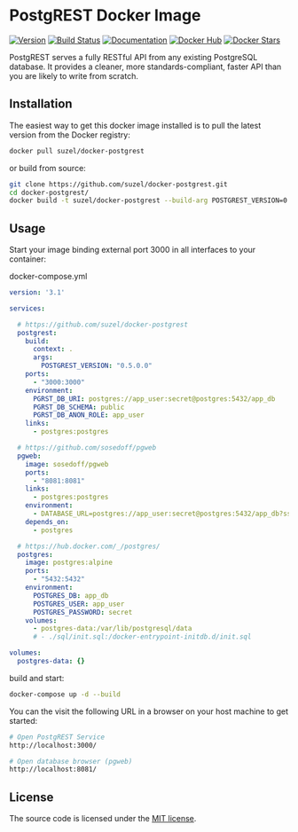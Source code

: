 # PostgREST Docker Image

[![Version](https://img.shields.io/badge/Version-0.5.0.0-blue.svg)](https://github.com/begriffs/postgrest/tree/master "Version : 0.5.0.0")
[![Build Status](https://travis-ci.org/suzel/docker-postgrest.svg?branch=master)](https://travis-ci.org/suzel/docker-postgrest "Travis CI")
[![Documentation](https://img.shields.io/badge/docs-latest-brightgreen.svg)](http://postgrest.com "Documentation")
[![Docker Hub](https://img.shields.io/badge/Docker%20Hub-%E2%86%92-blue.svg)](https://hub.docker.com/r/suzel/docker-postgrest/ "Go to Docker Hub")
[![Docker Stars](https://img.shields.io/docker/pulls/suzel/docker-postgrest.svg)](https://hub.docker.com/r/suzel/docker-postgrest/ "Docker Pulls")

PostgREST serves a fully RESTful API from any existing PostgreSQL database.
It provides a cleaner, more standards-compliant, faster API than you are likely to write from scratch.

## Installation

The easiest way to get this docker image installed is to pull the latest version from the Docker registry:

```sh
docker pull suzel/docker-postgrest
```

or build from source:

```sh
git clone https://github.com/suzel/docker-postgrest.git
cd docker-postgrest/
docker build -t suzel/docker-postgrest --build-arg POSTGREST_VERSION=0.5.0.0 .
```

## Usage

Start your image binding external port 3000 in all interfaces to your container:

docker-compose.yml

```yml
version: '3.1'

services:

  # https://github.com/suzel/docker-postgrest
  postgrest:
    build:
      context: .
      args:
        POSTGREST_VERSION: "0.5.0.0"
    ports:
      - "3000:3000"
    environment:
      PGRST_DB_URI: postgres://app_user:secret@postgres:5432/app_db
      PGRST_DB_SCHEMA: public
      PGRST_DB_ANON_ROLE: app_user
    links:
      - postgres:postgres

  # https://github.com/sosedoff/pgweb
  pgweb:
    image: sosedoff/pgweb
    ports:
      - "8081:8081"
    links:
      - postgres:postgres
    environment:
      - DATABASE_URL=postgres://app_user:secret@postgres:5432/app_db?sslmode=disable
    depends_on:
      - postgres

  # https://hub.docker.com/_/postgres/
  postgres:
    image: postgres:alpine
    ports:
      - "5432:5432"
    environment:
      POSTGRES_DB: app_db
      POSTGRES_USER: app_user
      POSTGRES_PASSWORD: secret
    volumes:
      - postgres-data:/var/lib/postgresql/data
      # - ./sql/init.sql:/docker-entrypoint-initdb.d/init.sql

volumes:
  postgres-data: {}
```

build and start:

```sh
docker-compose up -d --build
```

You can the visit the following URL in a browser on your host machine to get started:

```sh
# Open PostgREST Service
http://localhost:3000/

# Open database browser (pgweb)
http://localhost:8081/
```

## License

The source code is licensed under the [MIT license](LICENSE).
